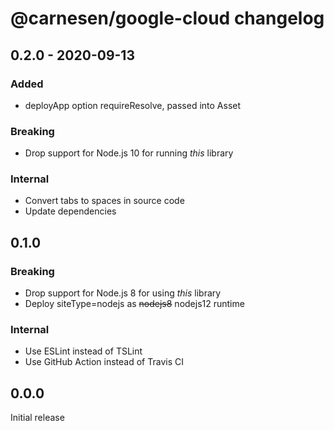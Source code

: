 # **@carnesen/google-cloud** changelog

## 0.2.0 - 2020-09-13

### Added

- deployApp option requireResolve, passed into Asset

### Breaking

- Drop support for Node.js 10 for running _this_ library

### Internal

- Convert tabs to spaces in source code
- Update dependencies

## 0.1.0

### Breaking

- Drop support for Node.js 8 for using _this_ library
- Deploy siteType=nodejs as ~~nodejs8~~ nodejs12 runtime

### Internal

- Use ESLint instead of TSLint
- Use GitHub Action instead of Travis CI

## 0.0.0

Initial release
